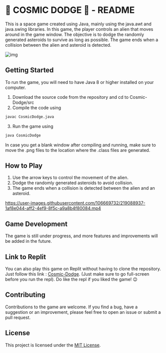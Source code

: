 # 👾 COSMIC DODGE 👾 - README

This is a space game created using Java, mainly using the java.awt and java.swing libraries. In this game, the player controls an alien that moves around in the game window. The objective is to dodge the randomly generated asteroids to survive as long as possible. The game ends when a collision between the alien and asteroid is detected.

![img](https://user-images.githubusercontent.com/106669732/219088546-effa0547-91f6-4b1c-a5fb-8b96dc549d83.png)

## Getting Started
To run the game, you will need to have Java 8 or higher installed on your computer. 

1. Download the source code from the repository and cd to Cosmic-Dodge/src
2. Compile the code using 
```bash 
javac CosmicDodge.java
```
3. Run the game using 
```bash
java CosmicDodge
```

In case you get a blank window after compiling and running, make sure to move the .png files to the location where the .class files are generated.

## How to Play
1. Use the arrow keys to control the movement of the alien.
2. Dodge the randomly generated asteroids to avoid collision.
3. The game ends when a collision is detected between the alien and an asteroid.

https://user-images.githubusercontent.com/106669732/219088937-1af8e044-aff2-4ef9-8f5c-a9a8b4f80084.mp4

## Game Development
The game is still under progress, and more features and improvements will be added in the future. 

## Link to Replit
You can also play this game on Replit without having to clone the repository.
Just follow this link : [Cosmic-Dodge](https://replit.com/@sumitst05/Cosmic-Dodge?v=1). (Just make sure to go full-screen before you run the repl). 
Do like the repl if you liked the game! 😉

## Contributing
Contributions to the game are welcome. If you find a bug, have a suggestion or an improvement, please feel free to open an issue or submit a pull request.

## License
This project is licensed under the [MIT License](LICENSE).
